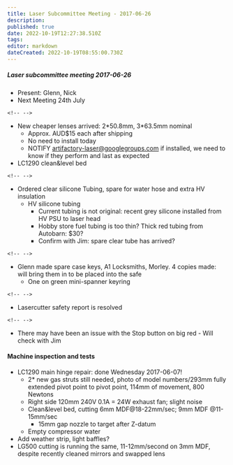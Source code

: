 ```yaml
---
title: Laser Subcommittee Meeting - 2017-06-26
description: 
published: true
date: 2022-10-19T12:27:38.510Z
tags: 
editor: markdown
dateCreated: 2022-10-19T08:55:00.730Z
---
```


##### Laser subcommittee meeting 2017-06-26

-   Present: Glenn, Nick
-   Next Meeting 24th July

```{=html}
<!-- -->
```
-   New cheaper lenses arrived: 2\*50.8mm, 3\*63.5mm nominal
    -   Approx. AUD\$15 each after shipping
    -   No need to install today
    -   NOTIFY artifactory-laser@googlegroups.com if installed, we need to know if they perform and last as expected
-   LC1290 clean&level bed

```{=html}
<!-- -->
```
-   Ordered clear silicone Tubing, spare for water hose and extra HV insulation
    -   HV silicone tubing
        -   Current tubing is not original: recent grey silicone installed from HV PSU to laser head
        -   Hobby store fuel tubing is too thin? Thick red tubing from Autobarn: \$30?
        -   Confirm with Jim: spare clear tube has arrived?

```{=html}
<!-- -->
```
-   Glenn made spare case keys, A1 Locksmiths, Morley. 4 copies made: will bring them in to be placed into the safe
    -   One on green mini-spanner keyring

```{=html}
<!-- -->
```
-   Lasercutter safety report is resolved

```{=html}
<!-- -->
```
-   There may have been an issue with the Stop button on big red - Will check with Jim

#### Machine inspection and tests

-   LC1290 main hinge repair: done Wednesday 2017-06-07!
    -   2\* new gas struts still needed, photo of model numbers/293mm fully extended pivot point to pivot point, 114mm of movement, 800 Newtons
    -   Right side 120mm 240V 0.1A = 24W exhaust fan; slight noise
    -   Clean&level bed, cutting 6mm MDF@18-22mm/sec; 9mm MDF @11-15mm/sec
        -   15mm gap nozzle to target after Z-datum
    -   Empty compressor water
-   Add weather strip, light baffles?
-   LG500 cutting is running the same, 11-12mm/second on 3mm MDF, despite recently cleaned mirrors and swapped lens
